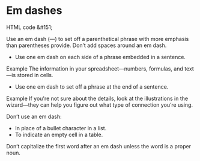 ﻿# Em dashes

HTML code &\#151;

Use
an em dash (—) to set off a parenthetical phrase with more
emphasis than parentheses provide. Don’t add spaces around an em
dash.

  - Use one em dash on each side of a phrase embedded in a sentence. 

Example The information in your spreadsheet—numbers, formulas, and text—is stored in cells.

  - Use one em dash to set off a phrase at the end of a sentence.

Example If
you're not sure about the details, look at the illustrations in
the wizard—they can help you figure out what type of connection
you’re using.

Don’t use an em dash:

  - In place of a bullet character in a list.
  - To indicate an empty cell in a table.

Don’t capitalize the first word after an em dash unless the word is a proper noun.
